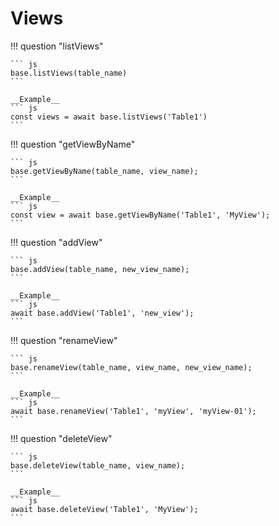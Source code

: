 # Views

!!! question "listViews"

````
``` js
base.listViews(table_name)
```

__Example__
``` js
const views = await base.listViews('Table1')
```
````

!!! question "getViewByName"

````
``` js
base.getViewByName(table_name, view_name);
```

__Example__
``` js
const view = await base.getViewByName('Table1', 'MyView');
```
````

!!! question "addView"

````
``` js
base.addView(table_name, new_view_name);
```

__Example__
``` js
await base.addView('Table1', 'new_view');
```
````

!!! question "renameView"

````
``` js
base.renameView(table_name, view_name, new_view_name);
```

__Example__
``` js
await base.renameView('Table1', 'myView', 'myView-01');
```
````

!!! question "deleteView"

````
``` js
base.deleteView(table_name, view_name);
```

__Example__
``` js
await base.deleteView('Table1', 'MyView');
```
````

